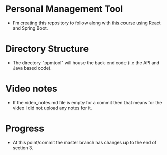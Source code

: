 # Personal Management Tool
- I'm creating this repository to follow along with [this course](https://www.udemy.com/full-stack-project-spring-boot-20-react-redux)
using React and Spring Boot. 


# Directory Structure
- The directory "ppmtool" will house the back-end code (i.e the API and Java based code).


# Video notes
- If the video_notes.md file is empty for a commit then that means for the video I did not upload any notes for it.


# Progress
- At this point/commit the master branch has changes up to the end of section 3.
